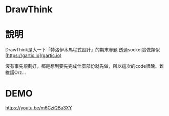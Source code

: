 # DrawThink
# 說明
DrawThink是大一下「特洛伊木馬程式設計」的期末專題
透過socket實做類似[https://gartic.io](gartic.io)

沒有事先規劃好，都是想到要先完成什麼部份就先做，所以這次的code很醜、難維護Orz...

# DEMO
https://youtu.be/m6CziQBa3XY
